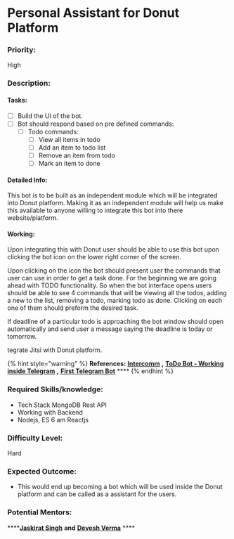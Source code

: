 # Personal Assistant for Donut Platform

### Priority:

High

### Description:

#### Tasks:

* [ ] Build the UI of the bot.
* [ ] Bot should respond based on pre defined commands:
  * [ ] Todo commands:
    * [ ] View all items in todo
    * [ ] Add an item to todo list
    * [ ] Remove an item from todo
    * [ ] Mark an item to done

#### **Detailed Info:**

This bot is to be built as an independent module which will be integrated into Donut platform. Making it as an independent module will help us make this available to anyone willing to integrate this bot into there website/platform. 

#### **Working:**

Upon integrating this with Donut user should be able to use this bot upon clicking the bot icon on the lower right corner of the screen.

Upon clicking on the icon the bot should present user the commands that user can use in order to get a task done. For the beginning we are going ahead with TODO functionality. So when the bot interface opens users should be able to see 4 commands that will be viewing all the todos, adding a new to the list, removing a todo, marking todo as done. Clicking on each one of them should preform the desired task. 

If deadline of a particular todo is approaching the bot window should open automatically and send user a message saying the deadline is today or tomorrow.

tegrate Jitsi with Donut platform.

{% hint style="warning" %}
**References:** [**Intercomm**](https://www.intercom.com/) **,** [**ToDo Bot - Working inside Telegram**](https://botostore.com/c/todobbot/#) **,** [**First Telegram Bot**](https://chatbotslife.com/your-first-telegram-bot-47ea6034d311) ****
{% endhint %}

### **Required Skills/knowledge:**

* Tech Stack MongoDB Rest API
* Working with Backend
* Nodejs, ES 6 am Reactjs

### **Difficulty Level:**

Hard

### **Expected Outcome:**

* This would end up becoming a bot which will be used inside the Donut platform and can be called as a assistant for the users.

### **Potential Mentors:** 

\*\*\*\*[**Jaskirat Singh**](https://github.com/jaskirat2000) **and** [**Devesh Verma**](https://github.com/devesh-verma) ****

